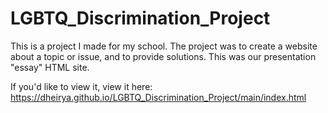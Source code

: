 # LGBTQ_Discrimination_Project
This is a project I made for my school. The project was to create a website about a topic or issue, and to provide solutions. This was our presentation "essay" HTML site. 

If you'd like to view it, view it here: https://dheirya.github.io/LGBTQ_Discrimination_Project/main/index.html
